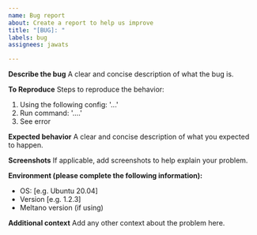 ```yaml
---
name: Bug report
about: Create a report to help us improve
title: "[BUG]: "
labels: bug
assignees: jawats

---
```


**Describe the bug**
A clear and concise description of what the bug is.

**To Reproduce**
Steps to reproduce the behavior:
1. Using the following config: '...'
2. Run command: '....'
4. See error

**Expected behavior**
A clear and concise description of what you expected to happen.

**Screenshots**
If applicable, add screenshots to help explain your problem.

**Environment (please complete the following information):**
 - OS: [e.g. Ubuntu 20.04]
 - Version [e.g. 1.2.3]
 - Meltano version (if using)

**Additional context**
Add any other context about the problem here.
